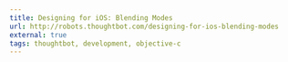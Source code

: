 ```yaml
---
title: Designing for iOS: Blending Modes
url: http://robots.thoughtbot.com/designing-for-ios-blending-modes
external: true
tags: thoughtbot, development, objective-c
---
```

